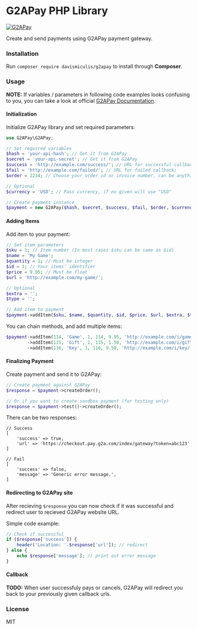 # G2APay PHP Library

[![G2APay](https://www.g2a.co/build/img/logos/g2a-pay-f8d2f055c7.png)](https://pay.g2a.com)

Create and send payments using G2APay payment gateway.

### Installation

Run `composer require davismiculis/g2apay` to install through **Composer**.

### Usage

**NOTE:** If variables / parameters in following code examples looks confusing to you, you can take a look at official [G2APay Documentation](https://pay.g2a.com/documentation#method-2-variables).

#### Initialization

Initialize G2APay library and set required parameters:

```php
use G2APay\G2APay;

// Set required variables
$hash = 'your-api-hash'; // Get it from G2APay
$secret = 'your-api-secret'; // Get it from G2APay
$success = 'http://example.com/success/'; // URL for successful callback;
$fail = 'http://example.com/failed/'; // URL for failed callback;
$order = 2234; // Choose your order id or invoice number, can be anything

// Optional
$currency = 'USD'; // Pass currency, if no given will use "USD"

// Create payment instance
$payment = new G2APay($hash, $secret, $success, $fail, $order, $currency);
```

#### Adding Items

Add item to your payment:

```php
// Set item parameters
$sku = 1; // Item number (In most cases $sku can be same as $id)
$name = 'My Game';
$quantity = 1; // Must be integer
$id = 1; // Your items' identifier
$price = 9.95; // Must be float
$url = 'http://example.com/my-game/';

// Optional
$extra = '';
$type = '';

// Add item to payment
$payment->addItem($sku, $name, $quantity, $id, $price, $url, $extra, $type);

```

You can chain methods, and add multiple items:

```php
$payment->addItem(114, 'Game', 1, 114, 9.95, 'http://example.com/i/game/')
        ->addItem(115, 'Gift', 2, 115, 1.50, 'http://example.com/i/gift/')
        ->addItem(116, 'Key', 1, 116, 9.50, 'http://example.com/i/key/');
```

#### Finalizing Payment

Create payment and send it to G2APay:

```php
// Create payment against G2APay
$response = $payment->createOrder();

// Or if you want to create sandbox payment (for testing only)
$response = $payment->test()->createOrder();
```

There can be two responses:
```
// Success
[
    'success' => true,
    'url' => 'https://checkout.pay.g2a.com/index/gateway?token=abc123'
]

// Fail
[
    'success' => false,
    'message' => 'Generic error message.',
]
```

#### Redirecting to G2APay site

After recieving `$response` you can now check if it was successful and redirect user to recieved G2APay website URL.

Simple code example:
```php
// Check if successful
if ($response['success']) {
    header('Location: '.$response['url']); // redirect
} else {
    echo $response['message']; // print out error message
}
```

#### Callback

**TODO:** When user successfuly pays or cancels, G2APay will redirect you back to your previously given callback urls.

### License

MIT
